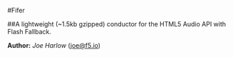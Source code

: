 #Fifer

##A lightweight (~1.5kb gzipped) conductor for the HTML5 Audio API with Flash Fallback.

**Author:** *Joe Harlow* (<joe@f5.io>)